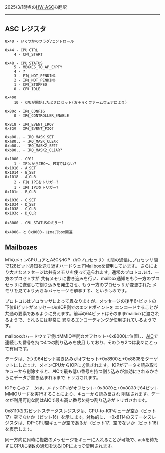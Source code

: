 2025/3/1時点の[HW-ASC](https://github.com/AsahiLinux/docs/blob/main/docs/HW-ASC.md)の翻訳

---
## ASC レジスタ
```
0x40 - いくつかのフラグ/コントロール

0x44 - CPU_CTRL
    4 - CPU_START

0x48 - CPU_STATUS
    5 - MBOXES_TO_AP_EMPTY
    4 - ?
    3 - FIQ_NOT_PENDING
    2 - IRQ_NOT_PENDING
    1 - CPU_STOPPED
    0 - CPU_IDLE
    
0x400
    10 - CPUが開始したときにセット(おそらくファームウェアにより)
    
0x80c - IRQ_CONFIG
    0 - IRQ_CONTROLLER_ENABLE

0x818 - IRQ_EVENT_IRQ?
0x820 - IRQ_EVENT_FIQ?

0xa00.. - IRQ_MASK_SET
0xa80.. - IRQ_MASK_CLEAR
0xb00.. - IRQ_MASK2_SET?
0xb80.. - IRQ_MASK2_CLEAR?

0x1000 - CFG?
    1 - IPIsからIRQへ、FIQではない?
0x1010 - A_SET
0x1014 - B_SET
0x1018 - A_CLR
    2 - FIQ IPIをトリガー?
    1 - IRQ IPIをトリガー?
0x101c - B_CLR

0x1030 - C_SET
0x1034 - D_SET
0x1038 - C_CLR
0x103c - D_CLR

0x8000 - CPU_STATUSのミラー?

0x4000~ と 0x8000~ はmailbox関連
```

## Mailboxes

M1のメインCPUコアとASCやIOP（I/Oプロセッサ）の間の通信にプロセッサ間で128ビット通知を送り返すハードウェアMailboxを使用しています。
さらにより大きなメッセージは共有メモリを使って送られます。通常のプロトコルは、一方のプロセッサが
共有メモリに書き込みを行い、mailbox通知をもう一方のプロセッサに送信して割り込みを発生させ、もう一方のプロセッサが変更された
メモリを見てより大きなメッセージを解釈する、というものです。

プロトコルはプロセッサによって異なりますが、メッセージの後半64ビットの下位8ビットがメッセージのIOP側でのエンドポイントを
エンコードすることが共通の要素であるように見えます。前半の64ビットはそのままmailboxに渡されるようで、それらには非常に
異なるエンコーディングが使用されているようです。

mailboxのハードウェア側はMMIO空間のオフセット+0x8000に位置し、[AIC](HW-AIC.md)で連続した番号を持つ4つの割り込みを使用
しており、そのうち2つは我々にとって有用です。

データは、2つの64ビット書き込みがオフセット+0x8800と+0x8808をターゲットにしたとき、メインCPUからIOPに送信されます。
IOPがデータを読み取りキューから削除すると、AICで最も低い番号を持つ割り込みが無効にされるかさらにデータが書き込まれるまで
トリガされます。

IOPからのデータは、メインCPUがオフセット+0x8830と+0x8838で64ビットMMIOリードを実行することにより、キューから読み出され
削除されます。データが利用可能な間はAICで最も高い番号を持つ割り込みがトリガされます。

0x8110の32ビットステータスレジスタは、CPU-to-IOPキューが空か（ビット17）空でないか（ビット16）を示します。対称的に、
+0x8114のステータスレジスタは、IOP-CPU間キューが空であるか（ビット17）空でないか（ビット16）を表示します。

同一方向に同時に複数のメッセージをキューに入れることが可能で、ackを待たずにCPUに複数の通知を送るIOPによって使用されます。
